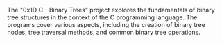 The "0x1D C - Binary Trees" project explores the fundamentals of binary tree structures in the context of the C programming language. The programs cover various aspects, including the creation of binary tree nodes, tree traversal methods, and common binary tree operations.
